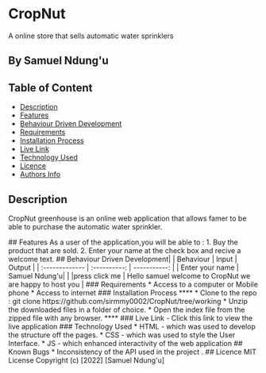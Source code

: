 # CropNut
A online store that sells automatic water sprinklers
 ## By Samuel Ndung'u
 ## Table of Content
 - [Description](#description)
 - [Features](#features)
 - [Behaviour Driven Development](#Behaviour-Driven-Development)
 - [Requirements](#requirements)
 - [Installation Process](#installation-Process)
 - [Live Link](#Live-Link)
 - [Technology  Used](#technology-Used)
 - [Licence](#licence)
 - [Authors Info](#Authors-Info)
 ## Description
 <p>CropNut greenhouse is an online web application that allows famer to be able to purchase the automatic water sprinkler.
 </p>
 ## Features
As a user of the application,you will be able to :
1. Buy the product that are sold.
2. Enter your name at the check box and recive a welcome text.
## Behaviour Driven Development|
| Behaviour      | Input        | Output       |
| :------------- | :----------: | -----------: |
|  Enter your name  |   Samuel Ndung'u|     |
|press click me | Hello samuel welcome to CropNut we are happy to host you |
 ###  Requirements
 * Access to  a computer or Mobile phone
 * Access to internet
 ### Installation Process
 ****
* Clone to the repo : git clone https://github.com/sirmmy0002/CropNut/tree/working
* Unzip the downloaded files in a folder of choice.
* Open the index file from the zipped file with any browser.
 ****
### Live Link
- Click this link to view the live application 
### Technology  Used
* HTML - which was used to develop the structure off the pages.
* CSS - which was used to style the User Interface.
* JS - which enhanced interactivity of the web application
## Known Bugs
* Inconsistency of the API used in the project .
## Licence
MIT License
Copyright (c) [2022] [Samuel Ndung'u]